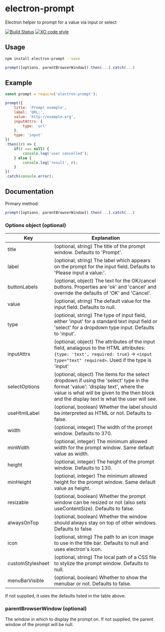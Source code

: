 # electron-prompt

Electron helper to prompt for a value via input or select

[![Build Status](https://travis-ci.com/p-sam/electron-prompt.svg?branch=master)](https://travis-ci.com/p-sam/electron-prompt) [![XO code style](https://img.shields.io/badge/code_style-XO-5ed9c7.svg)](https://github.com/xojs/xo)

## Usage

```sh
npm install electron-prompt --save
```

```js
prompt([options, parentBrowserWindow]).then(...).catch(...)
```

## Example

```js
const prompt = require('electron-prompt');

prompt({
    title: 'Prompt example',
    label: 'URL:',
    value: 'http://example.org',
    inputAttrs: {
        type: 'url'
    },
    type: 'input'
})
.then((r) => {
    if(r === null) {
        console.log('user cancelled');
    } else {
        console.log('result', r);
    }
})
.catch(console.error);
```

## Documentation

Primary method:

```js
prompt([options, parentBrowserWindow]).then(...).catch(...)
```

### Options object (optional)

| Key  | Explanation |
| ------------- | ------------- |
| title  | (optional, string) The title of the prompt window. Defaults to 'Prompt'. |
| label  | (optional, string) The label which appears on the prompt for the input field. Defaults to 'Please input a value:'. |
| buttonLabels | (optional, object) The text for the OK/cancel buttons. Properties are 'ok' and 'cancel' and override the defaults of 'OK' and 'Cancel'. |
| value  | (optional, string) The default value for the input field. Defaults to null.|
| type   | (optional, string) The type of input field, either 'input' for a standard text input field or 'select' for a dropdown type input. Defaults to 'input'.|
| inputAttrs  | (optional, object) The attributes of the input field, analagous to the HTML attributes: `{type: 'text', required: true}` -> `<input type="text" required>`. Used if the type is 'input' |
| selectOptions  | (optional, object) The items for the select dropdown if using the 'select' type in the format 'value': 'display text', where the value is what will be given to the then block and the display text is what the user will see. |
| useHtmlLabel | (optional, boolean) Whether the label should be interpreted as HTML or not. Defaults to false. |
| width  | (optional, integer) The width of the prompt window. Defaults to 370. |
| minWidth  | (optional, integer) The minimum allowed width for the prompt window. Same default value as width. |
| height  | (optional, integer) The height of the prompt window. Defaults to 130. |
| minHeight  | (optional, integer) The minimum allowed height for the prompt window. Same default value as height. |
| resizable  | (optional, boolean) Whether the prompt window can be resized or not (also sets useContentSize). Defaults to false. |
| alwaysOnTop | (optional, boolean) Whether the window should always stay on top of other windows. Defaults to false |
| icon | (optional, string) The path to an icon image to use in the title bar. Defaults to null and uses electron's icon. |
| customStylesheet  | (optional, string) The local path of a CSS file to stylize the prompt window. Defaults to null. |
| menuBarVisible | (optional, boolean) Whether to show the menubar or not. Defaults to false. |

If not supplied, it uses the defaults listed in the table above.

### parentBrowserWindow (optional)

The window in which to display the prompt on. If not supplied, the parent window of the prompt will be null.
